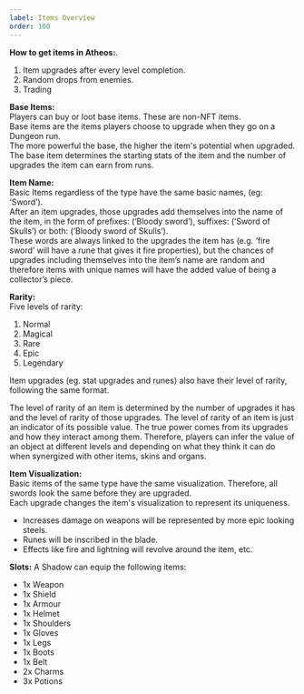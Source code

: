 ```yaml
---
label: Items Overview
order: 100
---
```


**How to get items in Atheos:**. 
1) Item upgrades after every level completion.
2) Random drops from enemies.
3) Trading


**Base Items:**    
Players can buy or loot base items. These are non-NFT items.  
Base items are the items players choose to upgrade when they go on a Dungeon run.   
The more powerful the base, the higher the item's potential when upgraded.   
The base item determines the starting stats of the item and the number of upgrades the item can earn from runs.

**Item Name:**   
Basic Items regardless of the type have the same basic names, (eg: ‘Sword’).   
After an item upgrades, those upgrades add themselves into the name of the item, in the form of prefixes: (‘Bloody sword’), suffixes: (‘Sword of Skulls’) or both: (‘Bloody sword of Skulls’).   
These words are always linked to the upgrades the item has (e.g. ‘fire sword’ will have a rune that gives it fire properties), but the chances of upgrades including themselves into the item’s name are random and therefore items with unique names will have the added value of being a collector’s piece.

**Rarity:**   
Five levels of rarity: 
1. Normal 
2. Magical 
3. Rare 
4. Epic 
5. Legendary

Item upgrades (eg. stat upgrades and runes) also have their level of rarity, following the same format.

The level of rarity of an item is determined by the number of upgrades it has and the level of rarity of those upgrades. The level of rarity of an item is just an indicator of its possible value. The true power comes from its upgrades and how they interact among them. Therefore, players can infer the value of an object at different levels and depending on what they think it can do when synergized with other items, skins and organs.

**Item Visualization:**  
Basic items of the same type have the same visualization. Therefore, all swords look the same before they are upgraded.  
Each upgrade changes the item's visualization to represent its uniqueness.

* Increases damage on weapons will be represented by more epic looking steels. 
* Runes will be inscribed in the blade. 
* Effects like fire and lightning will revolve around the item, etc.

**Slots:** 
A Shadow can equip the following items:

- 1x Weapon
- 1x Shield
- 1x Armour
- 1x Helmet
- 1x Shoulders
- 1x Gloves
- 1x Legs
- 1x Boots
- 1x Belt
- 2x Charms
- 3x Potions
